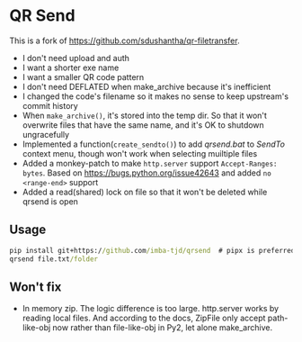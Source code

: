 # QR Send

This is a fork of https://github.com/sdushantha/qr-filetransfer.

* I don't need upload and auth
* I want a shorter exe name
* I want a smaller QR code pattern
* I don't need DEFLATED when make_archive because it's inefficient
* I changed the code's filename so it makes no sense to keep upstream's commit history
* When `make_archive()`, it's stored into the temp dir. So that it won't overwrite files that have the same name, and it's OK to shutdown ungracefully
* Implemented a function(`create_sendto()`) to add *qrsend.bat* to *SendTo* context menu, though won't work when selecting muiltiple files
* Added a monkey-patch to make `http.server` support `Accept-Ranges: bytes`. Based on https://bugs.python.org/issue42643 and added `no <range-end>` support
* Added a read(shared) lock on file so that it won't be deleted while qrsend is open

## Usage

```cmd
pip install git+https://github.com/imba-tjd/qrsend  # pipx is preferred
qrsend file.txt/folder
```

## Won't fix

* In memory zip. The logic difference is too large. http.server works by reading local files. And according to the docs, ZipFile only accept path-like-obj now rather than file-like-obj in Py2, let alone make_archive.
